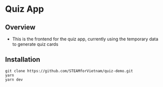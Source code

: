 # Quiz App
## Overview
- This is the frontend for the quiz app, currently using the temporary data to generate quiz cards

## Installation

```
git clone https://github.com/STEAMforVietnam/quiz-demo.git
yarn
yarn dev
```
